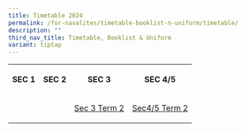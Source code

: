 ```yaml
---
title: Timetable 2024
permalink: /for-navalites/timetable-booklist-n-uniform/timetable/
description: ""
third_nav_title: Timetable, Booklist & Uniform
variant: tiptap
---
```

<table>
<tbody>
<tr>
<th rowspan="1" colspan="1">
<p><strong>SEC 1</strong>
</p>
</th>
<th rowspan="1" colspan="1">
<p><strong>SEC 2</strong>
</p>
</th>
<th rowspan="1" colspan="1">
<p><strong>SEC 3</strong>
</p>
</th>
<th rowspan="1" colspan="1">
<p><strong>SEC 4/5</strong>
</p>
</th>
</tr>
<tr>
<td rowspan="1" colspan="1">
<p></p>
</td>
<td rowspan="1" colspan="1">
<p></p>
</td>
<td rowspan="1" colspan="1">
<p><a href="/files/2024tt t2/2024_Sec_3_TT_Term_2.pdf" rel="noopener noreferrer nofollow" target="_blank">Sec 3 Term 2</a>
</p>
</td>
<td rowspan="1" colspan="1">
<p><a href="/files/2024tt t2/2024_Sec_4_5_TT_Term_2.pdf" rel="noopener noreferrer nofollow" target="_blank">Sec4/5 Term 2</a>
</p>
</td>
</tr>
</tbody>
</table>
<p></p>